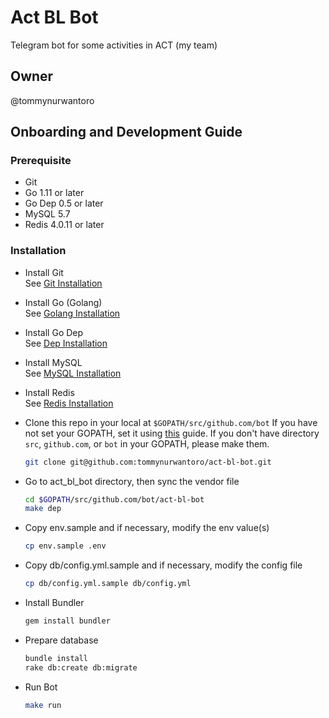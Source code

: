 # Act BL Bot

Telegram bot for some activities in ACT (my team)

## Owner

@tommynurwantoro

## Onboarding and Development Guide

### Prerequisite
- Git
- Go 1.11 or later
- Go Dep 0.5 or later
- MySQL 5.7
- Redis 4.0.11 or later

### Installation

- Install Git  
  See [Git Installation](https://git-scm.com/book/en/v2/Getting-Started-Installing-Git)

- Install Go (Golang)  
  See [Golang Installation](https://golang.org/doc/install)

- Install Go Dep  
  See [Dep Installation](https://golang.github.io/dep/docs/installation.html)

- Install MySQL  
  See [MySQL Installation](https://www.mysql.com/downloads/)
  
- Install Redis  
  See [Redis Installation](https://redis.io/topics/quickstart)

- Clone this repo in your local at `$GOPATH/src/github.com/bot`
  If you have not set your GOPATH, set it using [this](https://golang.org/doc/code.html#GOPATH) guide.
  If you don't have directory `src`, `github.com`, or `bot` in your GOPATH, please make them.

  ```sh
  git clone git@github.com:tommynurwantoro/act-bl-bot.git
  ```

- Go to act_bl_bot directory, then sync the vendor file

  ```sh
  cd $GOPATH/src/github.com/bot/act-bl-bot
  make dep
  ```

- Copy env.sample and if necessary, modify the env value(s)

  ```sh
  cp env.sample .env
  ```

- Copy db/config.yml.sample and if necessary, modify the config file

  ```sh
  cp db/config.yml.sample db/config.yml
  ```

- Install Bundler
  
  ```sh
  gem install bundler
  ```

- Prepare database

  ```sh
  bundle install
  rake db:create db:migrate
  ```

- Run Bot

  ```sh
  make run
  ```
